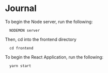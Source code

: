 # Journal

To begin the Node server, run the following:

      NODEMON server

Then, cd into the frontend directory

      cd frontend
      
To begin the React Application, run the following:

      yarn start
